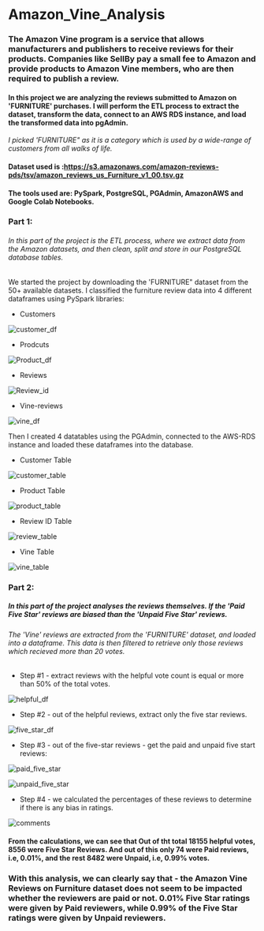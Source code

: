 # Amazon_Vine_Analysis
### The Amazon Vine program is a service that allows manufacturers and publishers to receive reviews for their products. Companies like SellBy pay a small fee to Amazon and provide products to Amazon Vine members, who are then required to publish a review.  

#### In this project we are analyzing the reviews submitted to Amazon on 'FURNITURE' purchases. I will perform the ETL process to extract the dataset, transform the data, connect to an AWS RDS instance, and load the transformed data into pgAdmin. 

<i>I picked 'FURNITURE" as it is a category which is used by a wide-range of customers from all walks of life. </i> 

#### Dataset used is :https://s3.amazonaws.com/amazon-reviews-pds/tsv/amazon_reviews_us_Furniture_v1_00.tsv.gz 


#### The tools used are: PySpark, PostgreSQL, PGAdmin, AmazonAWS and Google Colab Notebooks.

### Part 1:
###### In this part of the project is the ETL process, where we extract data from the Amazon datasets, and then clean, split and store in our PostgreSQL database tables.
We started the project by downloading the 'FURNITURE" dataset from the 50+ available datasets. I classified the furniture review data into 4 different dataframes using PySpark libraries:

* Customers 

![customer_df]( https://github.com/JoRanjit/Amazon_Vine_Analysis/blob/main/Images/Customers.PNG)
* Prodcuts

![Product_df]( https://github.com/JoRanjit/Amazon_Vine_Analysis/blob/main/Images/Products.PNG)
* Reviews

![Review_id]( https://github.com/JoRanjit/Amazon_Vine_Analysis/blob/main/Images/review_id.PNG)
* Vine-reviews

![vine_df]( https://github.com/JoRanjit/Amazon_Vine_Analysis/blob/main/Images/vine.PNG)

Then I created 4 datatables using the PGAdmin, connected to the AWS-RDS instance and loaded these dataframes into the database. 

* Customer Table

![customer_table]( https://github.com/JoRanjit/Amazon_Vine_Analysis/blob/main/Images/customers%20-%20pgadmin.PNG)

* Product Table

![product_table]( https://github.com/JoRanjit/Amazon_Vine_Analysis/blob/main/Images/products%20-%20pgadmin.PNG)

* Review ID Table

![review_table]( https://github.com/JoRanjit/Amazon_Vine_Analysis/blob/main/Images/review_id-pgadmin.PNG)

* Vine Table

![vine_table]( https://github.com/JoRanjit/Amazon_Vine_Analysis/blob/main/Images/vine-pgadmin.PNG)

### Part 2:

##### In this part of the project analyses the reviews themselves. If the 'Paid Five Star' reviews are biased than the 'Unpaid Five Star' reviews. 
###### The 'Vine' reviews are extracted from the 'FURNITURE' dataset, and loaded into a dataframe. This data is then filtered to retrieve only those reviews which recieved more than 20 votes.

* Step #1 - extract reviews with the helpful vote count is equal or more than 50% of the total votes.

![helpful_df]( https://github.com/JoRanjit/Amazon_Vine_Analysis/blob/main/Images/helpful_votes_df.PNG)

* Step #2 - out of the helpful reviews, extract only the five star reviews.

![five_star_df]( https://github.com/JoRanjit/Amazon_Vine_Analysis/blob/main/Images/five_star_df.PNG)

* Step #3 - out of the five-star reviews - get the paid and unpaid five start reviews:

![paid_five_star]( https://github.com/JoRanjit/Amazon_Vine_Analysis/blob/main/Images/paid_five_star_df.PNG)

![unpaid_five_star]( https://github.com/JoRanjit/Amazon_Vine_Analysis/blob/main/Images/unpaid_five_star_df.PNG)

* Step #4 - we calculated the percentages of these reviews to determine if there is any bias in ratings.

![comments]( https://github.com/JoRanjit/Amazon_Vine_Analysis/blob/main/Images/review%20perc%20comments.PNG)

#### From the calculations, we can see that Out of tht total 18155 helpful votes, 8556 were Five Star Reviews. And out of this only 74 were Paid reviews, i.e, 0.01%, and the rest 8482 were Unpaid, i.e, 0.99% votes.

### With this analysis, we can clearly say that - the Amazon Vine Reviews on Furniture dataset does not seem to be impacted whether the reviewers are paid or not. 0.01% Five Star ratings were given by Paid reviewers, while 0.99% of the Five Star ratings were given by Unpaid reviewers.
